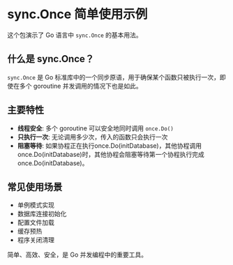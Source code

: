 # sync.Once 简单使用示例

这个包演示了 Go 语言中 `sync.Once` 的基本用法。

## 什么是 sync.Once？

`sync.Once` 是 Go 标准库中的一个同步原语，用于确保某个函数只被执行一次，即使在多个 goroutine 并发调用的情况下也是如此。



## 主要特性

- **线程安全**: 多个 goroutine 可以安全地同时调用 `once.Do()`
- **只执行一次**: 无论调用多少次，传入的函数只会执行一次
- **阻塞等待**: 如果协程正在执行once.Do(initDatabase)，其他协程调用once.Do(initDatabase)时，其他协程会阻塞等待第一个协程执行完成once.Do(initDatabase)。

## 常见使用场景

- 单例模式实现
- 数据库连接初始化
- 配置文件加载
- 缓存预热
- 程序关闭清理

简单、高效、安全，是 Go 并发编程中的重要工具。
